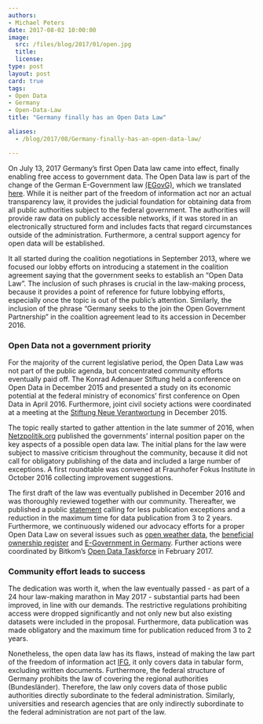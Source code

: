 ```yaml
---
authors:
- Michael Peters
date: 2017-08-02 10:00:00
image:
  src: /files/blog/2017/01/open.jpg
  title: 
  license:
type: post
layout: post
card: true
tags:
- Open Data
- Germany
- Open-Data-Law
title: "Germany finally has an Open Data Law"

aliases:
  - /blog/2017/08/Germany-finally-has-an-open-data-law/

---
```


On July 13, 2017 Germany’s first Open Data law came into effect, finally enabling free access to government data. The Open Data law is part of the change of the German E-Government law [(EGovG)](https://www.gesetze-im-internet.de/egovg/__12a.html), which we translated [here](https://okfn.de/blog/2017/07/Germany's-open-data-law-english/). While it is neither part of the freedom of information act nor an actual transparency law, it provides the judicial foundation for obtaining data from all public authorities subject to the federal government. The authorities will provide raw data on publicly accessible networks, if it was stored in an electronically structured form and includes facts that regard circumstances outside of the administration. Furthermore, a central support agency for open data will be established. 

It all started during the coalition negotiations in September 2013, where we focused our lobby efforts on introducing a statement in the coalition agreement saying that the government seeks to establish an “Open Data Law”. The inclusion of such phrases is crucial in the law-making process, because it provides a point of reference for future lobbying efforts, especially once the topic is out of the public’s attention. Similarly, the inclusion of the phrase “Germany seeks to the join the Open Government Partnership” in the coalition agreement lead to its accession in December 2016. 

<h3> Open Data not a government priority </h3>

For the majority of the current legislative period, the Open Data Law was not part of the public agenda, but concentrated community efforts eventually paid off. The Konrad Adenauer Stiftung held a conference on Open Data in December 2015 and presented a study on its economic potential at the federal ministry of economics’ first conference on Open Data in April 2016. Furthermore, joint civil society actions were coordinated at a meeting at the [Stiftung Neue Verantwortung](https://www.stiftung-nv.de/de) in December 2015. 
 
The topic really started to gather attention in the late summer of 2016, when [Netzpolitik.org](https://netzpolitik.org/2016/wir-veroeffentlichen-eckpunktepapier-open-data-gesetz-wird-luftnummer/) published the governments’ internal position paper on the key aspects of a possible open data law. The initial plans for the law were subject to massive criticism throughout the community, because it did not call for obligatory publishing of the data and included a large number of exceptions. A first roundtable was convened at Fraunhofer Fokus Institute in October 2016 collecting improvement suggestions. 

The first draft of the law was eventually published in December 2016 and was thoroughly reviewed together with our community. Thereafter, we published a public [statement](https://okfn.de/blog/2017/01/odgesetz-stellungnahme/) calling for less publication exceptions and a reduction in the maximum time for data publication from 3 to 2 years. Furthermore, we continuously widened our advocacy efforts for a proper Open Data Law on several issues such as [open weather data](https://okfn.de/blog/2017/04/wettergesetz/), the [beneficial ownership register](https://okfn.de/blog/2017/02/transparenzregister/) and [E-Government in Germany](https://okfn.de/blog/2017/06/Moderner-Staat/). Further actions were coordinated by Bitkom’s [Open Data Taskforce](https://www.bitkom.org/Bitkom/Organisation/Gremien/OpenData-Open-API.html) in February 2017. 

<h3> Community effort leads to success </h3> 

The dedication was worth it, when the law eventually passed - as part of a 24 hour law-making marathon in May 2017 - substantial parts had been improved, in line with our demands. The restrictive regulations prohibiting access were dropped significantly and not only new but also existing datasets were included in the proposal. Furthermore, data publication was made obligatory and the maximum time for publication reduced from 3 to 2 years.

Nonetheless, the open data law has its flaws, instead of making the law part of the freedom of information act [IFG](https://www.gesetze-im-internet.de/englisch_ifg/index.html), it only covers data in tabular form, excluding written documents. Furthermore, the federal structure of Germany prohibits the law of covering the regional authorities (Bundesländer). Therefore, the law only covers data of those public authorities directly subordinate to the federal administration. Similarly, universities and research agencies that are only indirectly subordinate to the federal administration are not part of the law. 









